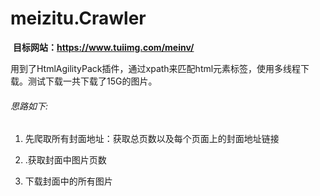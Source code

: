 # meizitu.Crawler

​         **目标网站：https://www.tuiimg.com/meinv/**

 用到了HtmlAgilityPack插件，通过xpath来匹配html元素标签，使用多线程下载。测试下载一共下载了15G的图片。

###### 思路如下: 

1. 先爬取所有封面地址：获取总页数以及每个页面上的封面地址链接

2. .获取封面中图片页数

3. 下载封面中的所有图片

  

  
